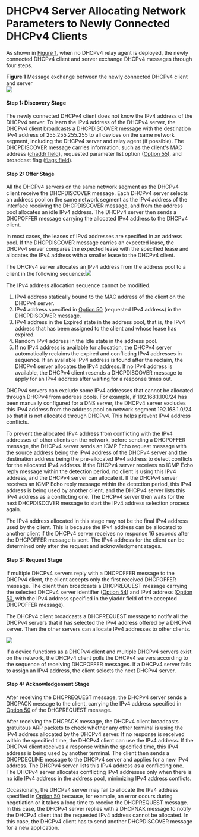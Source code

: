 DHCPv4 Server Allocating Network Parameters to Newly Connected DHCPv4 Clients
=============================================================================

As shown in [Figure 1](#EN-US_CONCEPT_0000001512846590__fig2660191813218), when no DHCPv4 relay agent is deployed, the newly connected DHCPv4 client and server exchange DHCPv4 messages through four steps.

**Figure 1** Message exchange between the newly connected DHCPv4 client and server  
![](figure/en-us_image_0000001564126257.png)
#### Step 1: Discovery Stage

The newly connected DHCPv4 client does not know the IPv4 address of the DHCPv4 server. To learn the IPv4 address of the DHCPv4 server, the DHCPv4 client broadcasts a DHCPDISCOVER message with the destination IPv4 address of 255.255.255.255 to all devices on the same network segment, including the DHCPv4 server and relay agent (if possible). The DHCPDISCOVER message carries information, such as the client's MAC address ([chaddr field](galaxy_dhcpv4_cfg_0005.html#EN-US_CONCEPT_0000001564006389__c1)), requested parameter list option ([Option 55](galaxy_dhcpv4_cfg_0005.html#EN-US_CONCEPT_0000001564006389__op55)), and broadcast flag ([flags field](galaxy_dhcpv4_cfg_0005.html#EN-US_CONCEPT_0000001564006389__f1)).


#### Step 2: Offer Stage

All the DHCPv4 servers on the same network segment as the DHCPv4 client receive the DHCPDISCOVER message. Each DHCPv4 server selects an address pool on the same network segment as the IPv4 address of the interface receiving the DHCPDISCOVER message, and from the address pool allocates an idle IPv4 address. The DHCPv4 server then sends a DHCPOFFER message carrying the allocated IPv4 address to the DHCPv4 client.

In most cases, the leases of IPv4 addresses are specified in an address pool. If the DHCPDISCOVER message carries an expected lease, the DHCPv4 server compares the expected lease with the specified lease and allocates the IPv4 address with a smaller lease to the DHCPv4 client.

The DHCPv4 server allocates an IPv4 address from the address pool to a client in the following sequence:![](public_sys-resources/note_3.0-en-us.png) 

The IPv4 address allocation sequence cannot be modified.

1. IPv4 address statically bound to the MAC address of the client on the DHCPv4 server.
2. IPv4 address specified in [Option 50](galaxy_dhcpv4_cfg_0005.html#EN-US_CONCEPT_0000001564006389__op50) (requested IPv4 address) in the DHCPDISCOVER message.
3. IPv4 address in the Expired state in the address pool, that is, the IPv4 address that has been assigned to the client and whose lease has expired.
4. Random IPv4 address in the Idle state in the address pool.
5. If no IPv4 address is available for allocation, the DHCPv4 server automatically reclaims the expired and conflicting IPv4 addresses in sequence. If an available IPv4 address is found after the reclaim, the DHCPv4 server allocates the IPv4 address. If no IPv4 address is available, the DHCPv4 client resends a DHCPDISCOVER message to apply for an IPv4 address after waiting for a response times out.

DHCPv4 servers can exclude some IPv4 addresses that cannot be allocated through DHCPv4 from address pools. For example, if 192.168.1.100/24 has been manually configured for a DNS server, the DHCPv4 server excludes this IPv4 address from the address pool on network segment 192.168.1.0/24 so that it is not allocated through DHCPv4. This helps prevent IPv4 address conflicts.

To prevent the allocated IPv4 address from conflicting with the IPv4 addresses of other clients on the network, before sending a DHCPOFFER message, the DHCPv4 server sends an ICMP Echo request message with the source address being the IPv4 address of the DHCPv4 server and the destination address being the pre-allocated IPv4 address to detect conflicts for the allocated IPv4 address. If the DHCPv4 server receives no ICMP Echo reply message within the detection period, no client is using this IPv4 address, and the DHCPv4 server can allocate it. If the DHCPv4 server receives an ICMP Echo reply message within the detection period, this IPv4 address is being used by another client, and the DHCPv4 server lists this IPv4 address as a conflicting one. The DHCPv4 server then waits for the next DHCPDISCOVER message to start the IPv4 address selection process again.

The IPv4 address allocated in this stage may not be the final IPv4 address used by the client. This is because the IPv4 address can be allocated to another client if the DHCPv4 server receives no response 16 seconds after the DHCPOFFER message is sent. The IPv4 address for the client can be determined only after the request and acknowledgment stages.


#### Step 3: Request Stage

If multiple DHCPv4 servers reply with a DHCPOFFER message to the DHCPv4 client, the client accepts only the first received DHCPOFFER message. The client then broadcasts a DHCPREQUEST message carrying the selected DHCPv4 server identifier ([Option 54](galaxy_dhcpv4_cfg_0005.html#EN-US_CONCEPT_0000001564006389__op54)) and IPv4 address ([Option 50](galaxy_dhcpv4_cfg_0005.html#EN-US_CONCEPT_0000001564006389__op50), with the IPv4 address specified in the yiaddr field of the accepted DHCPOFFER message).

The DHCPv4 client broadcasts a DHCPREQUEST message to notify all the DHCPv4 servers that it has selected the IPv4 address offered by a DHCPv4 server. Then the other servers can allocate IPv4 addresses to other clients.

![](public_sys-resources/note_3.0-en-us.png) 

If a device functions as a DHCPv4 client and multiple DHCPv4 servers exist on the network, the DHCPv4 client polls the DHCPv4 servers according to the sequence of receiving DHCPOFFER messages. If a DHCPv4 server fails to assign an IPv4 address, the client selects the next DHCPv4 server.



#### Step 4: Acknowledgement Stage

After receiving the DHCPREQUEST message, the DHCPv4 server sends a DHCPACK message to the client, carrying the IPv4 address specified in [Option 50](galaxy_dhcpv4_cfg_0005.html#EN-US_CONCEPT_0000001564006389__op50) of the DHCPREQUEST message.

After receiving the DHCPACK message, the DHCPv4 client broadcasts gratuitous ARP packets to check whether any other terminal is using the IPv4 address allocated by the DHCPv4 server. If no response is received within the specified time, the DHCPv4 client can use the IPv4 address. If the DHCPv4 client receives a response within the specified time, this IPv4 address is being used by another terminal. The client then sends a DHCPDECLINE message to the DHCPv4 server and applies for a new IPv4 address. The DHCPv4 server lists this IPv4 address as a conflicting one. The DHCPv4 server allocates conflicting IPv4 addresses only when there is no idle IPv4 address in the address pool, minimizing IPv4 address conflicts.

Occasionally, the DHCPv4 server may fail to allocate the IPv4 address specified in [Option 50](galaxy_dhcpv4_cfg_0005.html#EN-US_CONCEPT_0000001564006389__op50) because, for example, an error occurs during negotiation or it takes a long time to receive the DHCPREQUEST message. In this case, the DHCPv4 server replies with a DHCPNAK message to notify the DHCPv4 client that the requested IPv4 address cannot be allocated. In this case, the DHCPv4 client has to send another DHCPDISCOVER message for a new application.